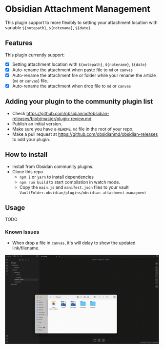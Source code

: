 # Obsidian Attachment Management

This plugin support to more flexibly to setting your attachment location with variable `${notepath}`, `${notename}`, `${date}`.

## Features

This plugin currently support:

- [x] Setting attachment location with `${notepath}`, `${notename}`, `${date}`
- [x] Auto-rename the attachment when paste file to `md` or `canvas`
- [x] Auto-rename the attachment file or folder while your rename the article (`md` or `canvas`) file.
- [x] Auto-rename the attachment when drop file to `md` or `canvas`

## Adding your plugin to the community plugin list

- Check https://github.com/obsidianmd/obsidian-releases/blob/master/plugin-review.md
- Publish an initial version.
- Make sure you have a `README.md` file in the root of your repo.
- Make a pull request at https://github.com/obsidianmd/obsidian-releases to add your plugin.

## How to install

- Install from Obsidan community plugins.
- Clone this repo
  - `npm i` or `yarn` to install dependencies
  - `npm run build` to start compilation in watch mode.
  - Copy the `main.js` and `manifest.json` files to your vault `VaultFolder.obsidian/plugins/obsidian-attachment-managment`

## Usage

TODO

### Known Issues

- When drop a file in `canvas`, it's will delay to show the updated link/filename.

![Screen Recording](./images/canvas_drop_delay.gif)
